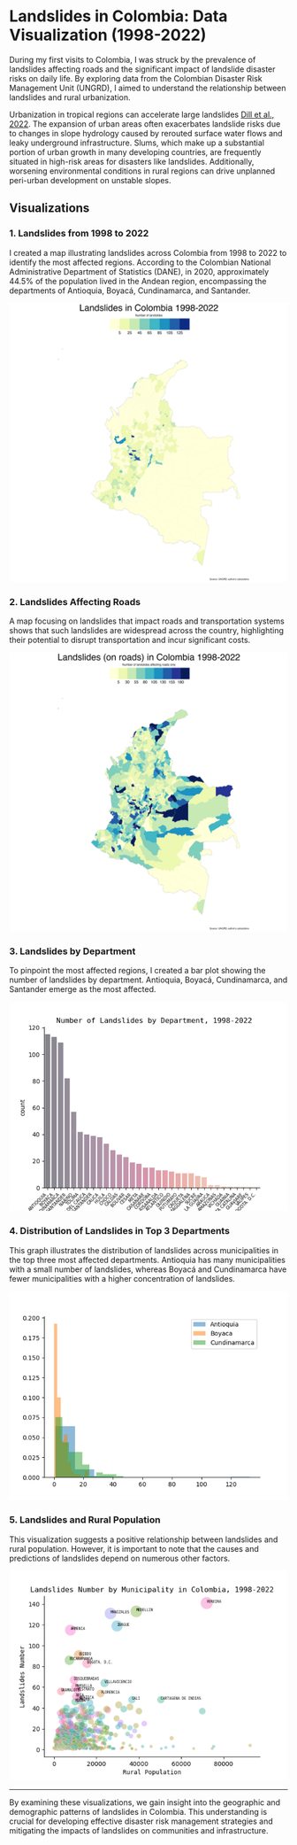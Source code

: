 # Landslides in Colombia: Data Visualization (1998-2022)

During my first visits to Colombia, I was struck by the prevalence of landslides affecting roads and the significant impact of landslide disaster risks on daily life. By exploring data from the Colombian Disaster Risk Management Unit (UNGRD), I aimed to understand the relationship between landslides and rural urbanization.

Urbanization in tropical regions can accelerate large landslides [Dill et al., 2022](https://www.nature.com/articles/s41561-022-01073-3). The expansion of urban areas often exacerbates landslide risks due to changes in slope hydrology caused by rerouted surface water flows and leaky underground infrastructure. Slums, which make up a substantial portion of urban growth in many developing countries, are frequently situated in high-risk areas for disasters like landslides. Additionally, worsening environmental conditions in rural regions can drive unplanned peri-urban development on unstable slopes.

## Visualizations

### 1. Landslides from 1998 to 2022

I created a map illustrating landslides across Colombia from 1998 to 2022 to identify the most affected regions. According to the Colombian National Administrative Department of Statistics (DANE), in 2020, approximately 44.5% of the population lived in the Andean region, encompassing the departments of Antioquia, Boyacá, Cundinamarca, and Santander.

![Number of Landslides by Municipality](https://github.com/AnabelleCouleau/landslides/blob/main/landslides_mun.png)

### 2. Landslides Affecting Roads

A map focusing on landslides that impact roads and transportation systems shows that such landslides are widespread across the country, highlighting their potential to disrupt transportation and incur significant costs.

![Number of Landslides affecting at least one road by Municipality](https://github.com/AnabelleCouleau/landslides/blob/main/landslides_mun_roads.png)

### 3. Landslides by Department

To pinpoint the most affected regions, I created a bar plot showing the number of landslides by department. Antioquia, Boyacá, Cundinamarca, and Santander emerge as the most affected.

![Landslides by Department](https://github.com/AnabelleCouleau/landslides/blob/main/landslides_by_dept.png)

### 4. Distribution of Landslides in Top 3 Departments

This graph illustrates the distribution of landslides across municipalities in the top three most affected departments. Antioquia has many municipalities with a small number of landslides, whereas Boyacá and Cundinamarca have fewer municipalities with a higher concentration of landslides.

![Landslides by Department](https://github.com/AnabelleCouleau/landslides/blob/main/landslides_dist_top3.png)

### 5. Landslides and Rural Population

This visualization suggests a positive relationship between landslides and rural population. However, it is important to note that the causes and predictions of landslides depend on numerous other factors.

![Landslides by Department](https://github.com/AnabelleCouleau/landslides/blob/main/landslides_plot.png)

---

By examining these visualizations, we gain insight into the geographic and demographic patterns of landslides in Colombia. This understanding is crucial for developing effective disaster risk management strategies and mitigating the impacts of landslides on communities and infrastructure.
